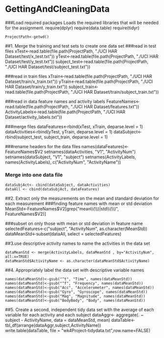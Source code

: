 # GettingAndCleaningData

###Load required packages
Loads the required libraries that will be needed for the assignment.
    require(dplyr)
    require(data.table)
    require(tidyr)


    ProjectPath<-getwd()

##1. Merge the training and test sets to create one data set
###read in test files
    xTest<-read.table(file.path(ProjectPath, "./UCI HAR Dataset/test/x_test.txt"))
    yTest<-read.table(file.path(ProjectPath, "./UCI HAR Dataset/test/y_test.txt"))
    subject_test<-read.table(file.path(ProjectPath, "./UCI HAR Dataset/test/subject_test.txt"))
  
###read in train files
    xTrain<-read.table(file.path(ProjectPath, "./UCI HAR Dataset/train/x_train.txt"))
    yTrain<-read.table(file.path(ProjectPath, "./UCI HAR Dataset/train/y_train.txt"))
    subject_train<-read.table(file.path(ProjectPath, "./UCI HAR Dataset/train/subject_train.txt"))
  
###read in data feature names and activity labels
    FeatureNames<-read.table(file.path(ProjectPath, "./UCI HAR Dataset/features.txt"))
    ActivityLabels<-read.table(file.path(ProjectPath, "./UCI HAR Dataset/activity_labels.txt"))
  
###merge files
    dataFeatures<-rbind(xTest, xTrain, deparse.level = 1)
    dataActivities<-rbind(yTest, yTrain, deparse.level = 1)
    dataSubject<-rbind(subject_test, subject_train, deparse.level = 1)
  
  
###rename headers for the data files
    names(dataFeatures)<-FeatureNames$V2
    setnames(dataActivities, "V1", "ActivityNum")
    setnames(dataSubject, "V1", "subject")
    setnames(ActivityLabels, names(ActivityLabels), c("ActivityNum", "ActivityName"))
  
  
### Merge into one data file
    dataSubjAct<- cbind(dataSubject, dataActivities)
    dataAll <- cbind(dataSubjAct, dataFeatures)




##2. Extract only the measurements on the mean and standard deviation for each measurement
###finding feature names with mean or std deviation
    MeanStd<-FeatureNames$V2[grep("mean\\(\\)|std\\(\\)", FeatureNames$V2)]
  
  
###subset on only those with mean or std deviation in feature name
    selectedFeatures<-c("subject", "ActivityNum", as.character(MeanStd))
    dataMeanStd<-subset(dataAll, select = selectedFeatures)


##3.use descriptive activity names to name the activities in the data set 

    dataMeanStd <- merge(ActivityLabels, dataMeanStd , by="ActivityNum", all.x=TRUE)
    dataMeanStd$ActivityName <- as.character(dataMeanStd$ActivityName)

##4. Appropriately label the data set with descriptive variable names

    names(dataMeanStd)<-gsub("^t", "Time", names(dataMeanStd))
    names(dataMeanStd)<-gsub("^f", "Frequency", names(dataMeanStd))
    names(dataMeanStd)<-gsub("Acc", "Accelerometer", names(dataMeanStd))
    names(dataMeanStd)<-gsub("Gyro", "Gyroscope", names(dataMeanStd))
    names(dataMeanStd)<-gsub("Mag", "Magnitude", names(dataMeanStd))
    names(dataMeanStd)<-gsub("BodyBody", "Body", names(dataMeanStd))



##5. Create a second, independent tidy data set with the average of each variable for each activity and each subject
    dataAggr<- aggregate(. ~ subject - ActivityName, data = dataMeanStd, mean) 
    dataTable<- tbl_df(arrange(dataAggr,subject,ActivityName))                    
    write.table(dataTable, file = "wk4Project-tidydata.txt",row.name=FALSE)

